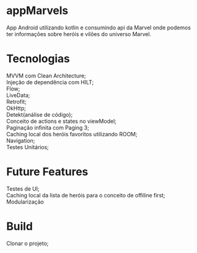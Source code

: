 # appMarvels
App Android utilizando kotlin e consumindo api da Marvel onde podemos ter informações sobre heróis e vilões do universo Marvel.

# Tecnologias
MVVM com Clean Architecture;<br />
Injeção de dependência com HILT;<br />
Flow;<br />
LiveData;<br />
Retrofit;<br />
OkHttp;<br />
Detekt(análise de código);<br />
Conceito de actions e states no viewModel;<br />
Paginação infinita com Paging 3;<br />
Caching local dos heróis favoritos utilizando ROOM;<br />
Navigation;<br />
Testes Unitários;<br />

# Future Features
Testes de UI;<br />
Caching local da lista de heróis para o conceito de offiline first;<br />
Modularização

# Build
Clonar o projeto;<br />
